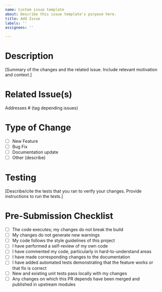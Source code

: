 ```yaml
---
name: Custom issue template
about: Describe this issue template's purpose here.
title: Add Issue
labels: ''
assignees: ''

---
```


# Description
[Summary of the changes and the related issue. Include relevant motivation and context.]

# Related Issue(s)
Addresses # (tag depending issues)

# Type of Change
- [ ] New Feature
- [ ] Bug Fix
- [ ] Documentation update
- [ ] Other (describe)

# Testing
[Describe/cite the tests that you ran to verify your changes. Provide instructions to run the tests.]

# Pre-Submission Checklist
- [ ] The code executes; my changes do not break the build
- [ ] My changes do not generate new warnings
- [ ] My code follows the style guidelines of this project
- [ ] I have performed a self-review of my own code
- [ ] I have commented my code, particularly in hard-to-understand areas
- [ ] I have made corresponding changes to the documentation
- [ ] I have added automated tests demonstrating that the feature works or that fix is correct
- [ ] New and existing unit tests pass locally with my changes
- [ ] Any changes on which this PR depends have been merged and published in upstream modules
